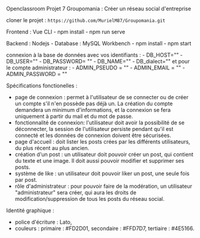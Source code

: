 Openclassroom Projet 7 Groupomania : Créer un réseau social d'entreprise

cloner le projet : `https://github.com/MurielM87/Groupomania.git`

Frontend : Vue CLI 
    - npm install
    - npm run serve

Backend : Nodejs - Database : MySQL Workbench
    - npm install
    - npm start

connexion à la base de données avec vos identifiants : 
    - DB_HOST=""
    - DB_USER=""
    - DB_PASSWORD= ""
    - DB_NAME=""
    - DB_dialect=""
et pour le compte administrateur : 
    - ADMIN_PSEUDO = ""
    - ADMIN_EMAIL = ""
    - ADMIN_PASSWORD = ""

    

Spécifications fonctionelles : 
- page de connexion : permet à l'utilisateur de se connecter ou de créer un compte s'il n'en possède pas déjà un. La création du compte demandera un minimum d'informations, et la connexion se fera uniquement à partir du mail et du mot de passe.
- fonctionnalité de connexion: l'utilisateur doit avoir la possibilité de se déconnecter, la session de l'utilisateur persiste pendant qu'il est connecté et les données de connexion doivent être sécurisées.
- page d'accueil : doit lister les posts crées par les différents utilisateurs, du plus récent au plus ancien.
- création d'un post : un utilisateur doit pouvoir créer un post, qui contient du texte et une image. Il doit aussi pouvoir modifier et supprimer ses posts.
- système de like : un utilisateur doit pouvoir liker un post, une seule fois par post.
- rôle d'administrateur : pour pouvoir faire de la modération, un utilisateur "administrateur" sera créer, qui aura les droits de modification/suppression de tous les posts du réseau social.

Identité graphique : 
- police d'écriture : Lato,
- couleurs : 
    primaire : #FD2D01,
    secondaire : #FFD7D7,
    tertiaire : #4E5166.
